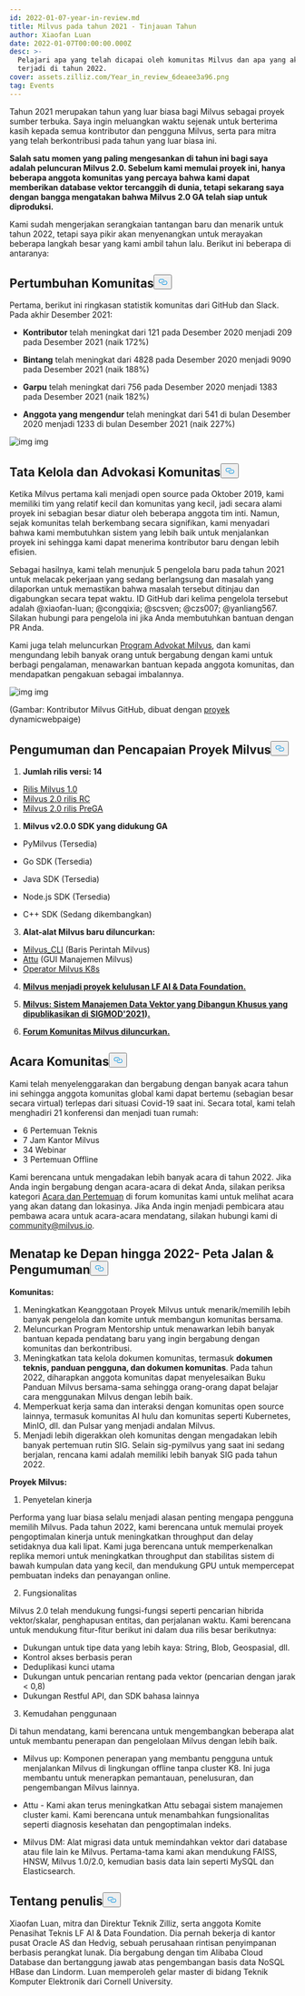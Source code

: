 ```yaml
---
id: 2022-01-07-year-in-review.md
title: Milvus pada tahun 2021 - Tinjauan Tahun
author: Xiaofan Luan
date: 2022-01-07T00:00:00.000Z
desc: >-
  Pelajari apa yang telah dicapai oleh komunitas Milvus dan apa yang akan
  terjadi di tahun 2022.
cover: assets.zilliz.com/Year_in_review_6deaee3a96.png
tag: Events
---
```

<p>Tahun 2021 merupakan tahun yang luar biasa bagi Milvus sebagai proyek sumber terbuka. Saya ingin meluangkan waktu sejenak untuk berterima kasih kepada semua kontributor dan pengguna Milvus, serta para mitra yang telah berkontribusi pada tahun yang luar biasa ini.</p>
<p><strong>Salah satu momen yang paling mengesankan di tahun ini bagi saya adalah peluncuran Milvus 2.0. Sebelum kami memulai proyek ini, hanya beberapa anggota komunitas yang percaya bahwa kami dapat memberikan database vektor tercanggih di dunia, tetapi sekarang saya dengan bangga mengatakan bahwa Milvus 2.0 GA telah siap untuk diproduksi.</strong></p>
<p>Kami sudah mengerjakan serangkaian tantangan baru dan menarik untuk tahun 2022, tetapi saya pikir akan menyenangkan untuk merayakan beberapa langkah besar yang kami ambil tahun lalu. Berikut ini beberapa di antaranya:</p>
<h2 id="Community-Growth" class="common-anchor-header">Pertumbuhan Komunitas<button data-href="#Community-Growth" class="anchor-icon" translate="no">
      <svg translate="no"
        aria-hidden="true"
        focusable="false"
        height="20"
        version="1.1"
        viewBox="0 0 16 16"
        width="16"
      >
        <path
          fill="#0092E4"
          fill-rule="evenodd"
          d="M4 9h1v1H4c-1.5 0-3-1.69-3-3.5S2.55 3 4 3h4c1.45 0 3 1.69 3 3.5 0 1.41-.91 2.72-2 3.25V8.59c.58-.45 1-1.27 1-2.09C10 5.22 8.98 4 8 4H4c-.98 0-2 1.22-2 2.5S3 9 4 9zm9-3h-1v1h1c1 0 2 1.22 2 2.5S13.98 12 13 12H9c-.98 0-2-1.22-2-2.5 0-.83.42-1.64 1-2.09V6.25c-1.09.53-2 1.84-2 3.25C6 11.31 7.55 13 9 13h4c1.45 0 3-1.69 3-3.5S14.5 6 13 6z"
        ></path>
      </svg>
    </button></h2><p>Pertama, berikut ini ringkasan statistik komunitas dari GitHub dan Slack. Pada akhir Desember 2021:</p>
<ul>
<li><p><strong>Kontributor</strong> telah meningkat dari 121 pada Desember 2020 menjadi 209 pada Desember 2021 (naik 172%)</p></li>
<li><p><strong>Bintang</strong> telah meningkat dari 4828 pada Desember 2020 menjadi 9090 pada Desember 2021 (naik 188%)</p></li>
<li><p><strong>Garpu</strong> telah meningkat dari 756 pada Desember 2020 menjadi 1383 pada Desember 2021 (naik 182%)</p></li>
<li><p><strong>Anggota yang mengendur</strong> telah meningkat dari 541 di bulan Desember 2020 menjadi 1233 di bulan Desember 2021 (naik 227%)</p></li>
</ul>
<p>
  
   <span class="img-wrapper"> <img translate="no" src="https://assets.zilliz.com/1_1_e94deb087f.png" alt="img" class="doc-image" id="img" />
   </span> <span class="img-wrapper"> <span>img</span> </span></p>
<h2 id="Community-Governance-and-Advocacy" class="common-anchor-header">Tata Kelola dan Advokasi Komunitas<button data-href="#Community-Governance-and-Advocacy" class="anchor-icon" translate="no">
      <svg translate="no"
        aria-hidden="true"
        focusable="false"
        height="20"
        version="1.1"
        viewBox="0 0 16 16"
        width="16"
      >
        <path
          fill="#0092E4"
          fill-rule="evenodd"
          d="M4 9h1v1H4c-1.5 0-3-1.69-3-3.5S2.55 3 4 3h4c1.45 0 3 1.69 3 3.5 0 1.41-.91 2.72-2 3.25V8.59c.58-.45 1-1.27 1-2.09C10 5.22 8.98 4 8 4H4c-.98 0-2 1.22-2 2.5S3 9 4 9zm9-3h-1v1h1c1 0 2 1.22 2 2.5S13.98 12 13 12H9c-.98 0-2-1.22-2-2.5 0-.83.42-1.64 1-2.09V6.25c-1.09.53-2 1.84-2 3.25C6 11.31 7.55 13 9 13h4c1.45 0 3-1.69 3-3.5S14.5 6 13 6z"
        ></path>
      </svg>
    </button></h2><p>Ketika Milvus pertama kali menjadi open source pada Oktober 2019, kami memiliki tim yang relatif kecil dan komunitas yang kecil, jadi secara alami proyek ini sebagian besar diatur oleh beberapa anggota tim inti. Namun, sejak komunitas telah berkembang secara signifikan, kami menyadari bahwa kami membutuhkan sistem yang lebih baik untuk menjalankan proyek ini sehingga kami dapat menerima kontributor baru dengan lebih efisien.</p>
<p>Sebagai hasilnya, kami telah menunjuk 5 pengelola baru pada tahun 2021 untuk melacak pekerjaan yang sedang berlangsung dan masalah yang dilaporkan untuk memastikan bahwa masalah tersebut ditinjau dan digabungkan secara tepat waktu. ID GitHub dari kelima pengelola tersebut adalah @xiaofan-luan; @congqixia; @scsven; @czs007; @yanliang567. Silakan hubungi para pengelola ini jika Anda membutuhkan bantuan dengan PR Anda.</p>
<p>Kami juga telah meluncurkan <a href="https://milvus.io/community/milvus_advocate.md">Program Advokat Milvus</a>, dan kami mengundang lebih banyak orang untuk bergabung dengan kami untuk berbagi pengalaman, menawarkan bantuan kepada anggota komunitas, dan mendapatkan pengakuan sebagai imbalannya.</p>
<p>
  
   <span class="img-wrapper"> <img translate="no" src="https://assets.zilliz.com/1_2_835f379fb0.png" alt="img" class="doc-image" id="img" />
   </span> <span class="img-wrapper"> <span>img</span> </span></p>
<p>(Gambar: Kontributor Milvus GitHub, dibuat dengan <a href="https://github.com/dynamicwebpaige/nanowrimo-2021/blob/main/15_VS_Code_contributors.ipynb">proyek</a> dynamicwebpaige)</p>
<h2 id="Milvus-Project-Announcements-and-Milestones" class="common-anchor-header">Pengumuman dan Pencapaian Proyek Milvus<button data-href="#Milvus-Project-Announcements-and-Milestones" class="anchor-icon" translate="no">
      <svg translate="no"
        aria-hidden="true"
        focusable="false"
        height="20"
        version="1.1"
        viewBox="0 0 16 16"
        width="16"
      >
        <path
          fill="#0092E4"
          fill-rule="evenodd"
          d="M4 9h1v1H4c-1.5 0-3-1.69-3-3.5S2.55 3 4 3h4c1.45 0 3 1.69 3 3.5 0 1.41-.91 2.72-2 3.25V8.59c.58-.45 1-1.27 1-2.09C10 5.22 8.98 4 8 4H4c-.98 0-2 1.22-2 2.5S3 9 4 9zm9-3h-1v1h1c1 0 2 1.22 2 2.5S13.98 12 13 12H9c-.98 0-2-1.22-2-2.5 0-.83.42-1.64 1-2.09V6.25c-1.09.53-2 1.84-2 3.25C6 11.31 7.55 13 9 13h4c1.45 0 3-1.69 3-3.5S14.5 6 13 6z"
        ></path>
      </svg>
    </button></h2><ol>
<li><strong>Jumlah rilis versi: 14</strong></li>
</ol>
<ul>
<li><a href="https://milvus.io/blog/Whats-Inside-Milvus-1.0.md">Rilis Milvus 1.0</a></li>
<li><a href="https://milvus.io/blog/milvus2.0-redefining-vector-database.md">Milvus 2.0 rilis RC</a></li>
<li><a href="https://milvus.io/docs/v2.0.x/release_notes.md#v200-PreGA">Milvus 2.0 rilis PreGA</a></li>
</ul>
<ol>
<li><strong>Milvus v2.0.0 SDK yang didukung GA</strong></li>
</ol>
<ul>
<li><p>PyMilvus (Tersedia)</p></li>
<li><p>Go SDK (Tersedia)</p></li>
<li><p>Java SDK (Tersedia)</p></li>
<li><p>Node.js SDK (Tersedia)</p></li>
<li><p>C++ SDK (Sedang dikembangkan)</p></li>
</ul>
<ol start="3">
<li><strong>Alat-alat Milvus baru diluncurkan:</strong></li>
</ol>
<ul>
<li><a href="https://github.com/zilliztech/milvus_cli#community">Milvus_CLI</a> (Baris Perintah Milvus)</li>
<li><a href="https://github.com/zilliztech/attu">Attu</a> (GUI Manajemen Milvus)</li>
<li><a href="https://github.com/milvus-io/milvus-operator">Operator Milvus K8s</a></li>
</ul>
<ol start="4">
<li><p><strong><a href="https://lfaidata.foundation/blog/2021/06/23/lf-ai-data-foundation-announces-graduation-of-milvus-project/">Milvus menjadi proyek kelulusan LF AI &amp; Data Foundation.</a></strong></p></li>
<li><p><strong><a href="https://www.cs.purdue.edu/homes/csjgwang/pubs/SIGMOD21_Milvus.pdf">Milvus: Sistem Manajemen Data Vektor yang Dibangun Khusus yang dipublikasikan di SIGMOD'2021</a>)<a href="https://www.cs.purdue.edu/homes/csjgwang/pubs/SIGMOD21_Milvus.pdf">.</a></strong></p></li>
<li><p><strong><a href="https://discuss.milvus.io/">Forum Komunitas Milvus diluncurkan.</a></strong></p></li>
</ol>
<h2 id="Community-Events" class="common-anchor-header">Acara Komunitas<button data-href="#Community-Events" class="anchor-icon" translate="no">
      <svg translate="no"
        aria-hidden="true"
        focusable="false"
        height="20"
        version="1.1"
        viewBox="0 0 16 16"
        width="16"
      >
        <path
          fill="#0092E4"
          fill-rule="evenodd"
          d="M4 9h1v1H4c-1.5 0-3-1.69-3-3.5S2.55 3 4 3h4c1.45 0 3 1.69 3 3.5 0 1.41-.91 2.72-2 3.25V8.59c.58-.45 1-1.27 1-2.09C10 5.22 8.98 4 8 4H4c-.98 0-2 1.22-2 2.5S3 9 4 9zm9-3h-1v1h1c1 0 2 1.22 2 2.5S13.98 12 13 12H9c-.98 0-2-1.22-2-2.5 0-.83.42-1.64 1-2.09V6.25c-1.09.53-2 1.84-2 3.25C6 11.31 7.55 13 9 13h4c1.45 0 3-1.69 3-3.5S14.5 6 13 6z"
        ></path>
      </svg>
    </button></h2><p>Kami telah menyelenggarakan dan bergabung dengan banyak acara tahun ini sehingga anggota komunitas global kami dapat bertemu (sebagian besar secara virtual) terlepas dari situasi Covid-19 saat ini. Secara total, kami telah menghadiri 21 konferensi dan menjadi tuan rumah:</p>
<ul>
<li>6 Pertemuan Teknis</li>
<li>7 Jam Kantor Milvus</li>
<li>34 Webinar</li>
<li>3 Pertemuan Offline</li>
</ul>
<p>Kami berencana untuk mengadakan lebih banyak acara di tahun 2022. Jika Anda ingin bergabung dengan acara-acara di dekat Anda, silakan periksa kategori <a href="https://discuss.milvus.io/c/events-and-meetups/13">Acara dan Pertemuan</a> di forum komunitas kami untuk melihat acara yang akan datang dan lokasinya. Jika Anda ingin menjadi pembicara atau pembawa acara untuk acara-acara mendatang, silakan hubungi kami di <a href="mailto:community@milvus.io">community@milvus.io</a>.</p>
<h2 id="Looking-Ahead-to-2022--Roadmap--Announcement" class="common-anchor-header">Menatap ke Depan hingga 2022- Peta Jalan &amp; Pengumuman<button data-href="#Looking-Ahead-to-2022--Roadmap--Announcement" class="anchor-icon" translate="no">
      <svg translate="no"
        aria-hidden="true"
        focusable="false"
        height="20"
        version="1.1"
        viewBox="0 0 16 16"
        width="16"
      >
        <path
          fill="#0092E4"
          fill-rule="evenodd"
          d="M4 9h1v1H4c-1.5 0-3-1.69-3-3.5S2.55 3 4 3h4c1.45 0 3 1.69 3 3.5 0 1.41-.91 2.72-2 3.25V8.59c.58-.45 1-1.27 1-2.09C10 5.22 8.98 4 8 4H4c-.98 0-2 1.22-2 2.5S3 9 4 9zm9-3h-1v1h1c1 0 2 1.22 2 2.5S13.98 12 13 12H9c-.98 0-2-1.22-2-2.5 0-.83.42-1.64 1-2.09V6.25c-1.09.53-2 1.84-2 3.25C6 11.31 7.55 13 9 13h4c1.45 0 3-1.69 3-3.5S14.5 6 13 6z"
        ></path>
      </svg>
    </button></h2><p><strong>Komunitas:</strong></p>
<ol>
<li>Meningkatkan Keanggotaan Proyek Milvus untuk menarik/memilih lebih banyak pengelola dan komite untuk membangun komunitas bersama.</li>
<li>Meluncurkan Program Mentorship untuk menawarkan lebih banyak bantuan kepada pendatang baru yang ingin bergabung dengan komunitas dan berkontribusi.</li>
<li>Meningkatkan tata kelola dokumen komunitas, termasuk <strong>dokumen teknis, panduan pengguna, dan dokumen komunitas</strong>. Pada tahun 2022, diharapkan anggota komunitas dapat menyelesaikan Buku Panduan Milvus bersama-sama sehingga orang-orang dapat belajar cara menggunakan Milvus dengan lebih baik.</li>
<li>Memperkuat kerja sama dan interaksi dengan komunitas open source lainnya, termasuk komunitas AI hulu dan komunitas seperti Kubernetes, MinIO, dll. dan Pulsar yang menjadi andalan Milvus.</li>
<li>Menjadi lebih digerakkan oleh komunitas dengan mengadakan lebih banyak pertemuan rutin SIG. Selain sig-pymilvus yang saat ini sedang berjalan, rencana kami adalah memiliki lebih banyak SIG pada tahun 2022.</li>
</ol>
<p><strong>Proyek Milvus:</strong></p>
<ol>
<li>Penyetelan kinerja</li>
</ol>
<p>Performa yang luar biasa selalu menjadi alasan penting mengapa pengguna memilih Milvus. Pada tahun 2022, kami berencana untuk memulai proyek pengoptimalan kinerja untuk meningkatkan throughput dan delay setidaknya dua kali lipat. Kami juga berencana untuk memperkenalkan replika memori untuk meningkatkan throughput dan stabilitas sistem di bawah kumpulan data yang kecil, dan mendukung GPU untuk mempercepat pembuatan indeks dan penayangan online.</p>
<ol start="2">
<li>Fungsionalitas</li>
</ol>
<p>Milvus 2.0 telah mendukung fungsi-fungsi seperti pencarian hibrida vektor/skalar, penghapusan entitas, dan perjalanan waktu. Kami berencana untuk mendukung fitur-fitur berikut ini dalam dua rilis besar berikutnya:</p>
<ul>
<li>Dukungan untuk tipe data yang lebih kaya: String, Blob, Geospasial, dll.</li>
<li>Kontrol akses berbasis peran</li>
<li>Deduplikasi kunci utama</li>
<li>Dukungan untuk pencarian rentang pada vektor (pencarian dengan jarak &lt; 0,8)</li>
<li>Dukungan Restful API, dan SDK bahasa lainnya</li>
</ul>
<ol start="3">
<li>Kemudahan penggunaan</li>
</ol>
<p>Di tahun mendatang, kami berencana untuk mengembangkan beberapa alat untuk membantu penerapan dan pengelolaan Milvus dengan lebih baik.</p>
<ul>
<li><p>Milvus up:  Komponen penerapan yang membantu pengguna untuk menjalankan Milvus di lingkungan offline tanpa cluster K8. Ini juga membantu untuk menerapkan pemantauan, penelusuran, dan pengembangan Milvus lainnya.</p></li>
<li><p>Attu - Kami akan terus meningkatkan Attu sebagai sistem manajemen cluster kami. Kami berencana untuk menambahkan fungsionalitas seperti diagnosis kesehatan dan pengoptimalan indeks.</p></li>
<li><p>Milvus DM: Alat migrasi data untuk memindahkan vektor dari database atau file lain ke Milvus. Pertama-tama kami akan mendukung FAISS, HNSW, Milvus 1.0/2.0, kemudian basis data lain seperti MySQL dan Elasticsearch.</p></li>
</ul>
<h2 id="About-the-author" class="common-anchor-header">Tentang penulis<button data-href="#About-the-author" class="anchor-icon" translate="no">
      <svg translate="no"
        aria-hidden="true"
        focusable="false"
        height="20"
        version="1.1"
        viewBox="0 0 16 16"
        width="16"
      >
        <path
          fill="#0092E4"
          fill-rule="evenodd"
          d="M4 9h1v1H4c-1.5 0-3-1.69-3-3.5S2.55 3 4 3h4c1.45 0 3 1.69 3 3.5 0 1.41-.91 2.72-2 3.25V8.59c.58-.45 1-1.27 1-2.09C10 5.22 8.98 4 8 4H4c-.98 0-2 1.22-2 2.5S3 9 4 9zm9-3h-1v1h1c1 0 2 1.22 2 2.5S13.98 12 13 12H9c-.98 0-2-1.22-2-2.5 0-.83.42-1.64 1-2.09V6.25c-1.09.53-2 1.84-2 3.25C6 11.31 7.55 13 9 13h4c1.45 0 3-1.69 3-3.5S14.5 6 13 6z"
        ></path>
      </svg>
    </button></h2><p>Xiaofan Luan, mitra dan Direktur Teknik Zilliz, serta anggota Komite Penasihat Teknis LF AI &amp; Data Foundation. Dia pernah bekerja di kantor pusat Oracle AS dan Hedvig, sebuah perusahaan rintisan penyimpanan berbasis perangkat lunak. Dia bergabung dengan tim Alibaba Cloud Database dan bertanggung jawab atas pengembangan basis data NoSQL HBase dan Lindorm. Luan memperoleh gelar master di bidang Teknik Komputer Elektronik dari Cornell University.</p>
